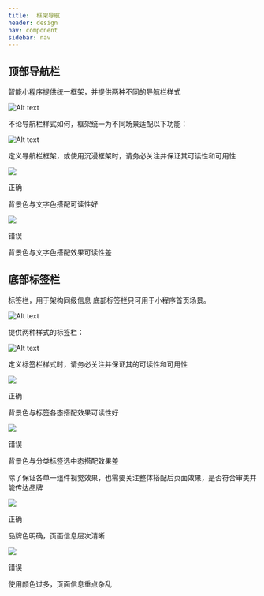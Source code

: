 ```yaml
---
title:  框架导航
header: design
nav: component
sidebar: nav
---
```


顶部导航栏
--------------
<notice>智能小程序提供统一框架，并提供两种不同的导航栏样式</notice>

![Alt text](../../../img/3-1-1.png)

<notice>不论导航栏样式如何，框架统一为不同场景适配以下功能：</notice>

![Alt text](../../../img/3-1-2.png)

<notice>定义导航栏框架，或使用沉浸框架时，请务必关注并保证其可读性和可用性</notice>

<div class="m-doc-custom-examples"><div class="m-doc-custom-examples-correct"><img src="../../../img/3-1-3-1.png"><p class="m-doc-custom-examples-title">正确</p><p class="m-doc-custom-examples-text">背景色与文字色搭配可读性好</p></div><div class="m-doc-custom-examples-error "><img src="../../../img/3-1-3-2.png"><p class="m-doc-custom-examples-title">错误</p><p class="m-doc-custom-examples-text">背景色与文字色搭配效果可读性差</p></div></div>

底部标签栏
--------------

<notice>标签栏，用于架构同级信息</notice>
底部标签栏只可用于小程序首页场景。

![Alt text](../../../img/3-2-1-1.png)

<notice>提供两种样式的标签栏：</notice>

![Alt text](../../../img/3-2-2-1.png)

<notice>定义标签栏样式时，请务必关注并保证其的可读性和可用性</notice>

<div class="m-doc-custom-examples"><div class="m-doc-custom-examples-correct"><img src="../../../img/3-2-3-1.png"><p class="m-doc-custom-examples-title">正确</p><p class="m-doc-custom-examples-text">背景色与标签各态搭配效果可读性好</p></div><div class="m-doc-custom-examples-error "><img src="../../../img/3-2-3-2.png"><p class="m-doc-custom-examples-title">错误</p><p class="m-doc-custom-examples-text">背景色与分类标签选中态搭配效果差</p></div></div>

<notice>除了保证各单一组件视觉效果，也需要关注整体搭配后页面效果，是否符合审美并能传达品牌</notice>

<div class="m-doc-custom-examples"><div class="m-doc-custom-examples-correct"><img src="../../../img/3-2-4-1.png"><p class="m-doc-custom-examples-title">正确</p><p class="m-doc-custom-examples-text">品牌色明确，页面信息层次清晰</p></div><div class="m-doc-custom-examples-error "><img src="../../../img/3-2-4-2.png"><p class="m-doc-custom-examples-title">错误</p><p class="m-doc-custom-examples-text">使用颜色过多，页面信息重点杂乱</p></div></div>